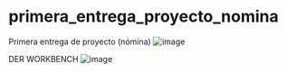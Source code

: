 # primera_entrega_proyecto_nomina
Primera entrega de proyecto (nómina)
![image](https://github.com/user-attachments/assets/6c39b84e-aa17-46ae-9a6b-8d7931ec1f53)

DER WORKBENCH
![image](https://github.com/user-attachments/assets/0939d603-7015-44e3-ac0a-c104690692a3)


